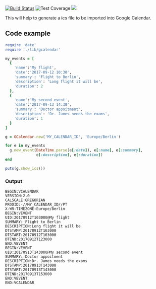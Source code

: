 [![Build Status](https://travis-ci.org/camponez/gcalendar.svg?branch=master)](https://travis-ci.org/camponez/gcalendar)
![Test Coverage](https://api.codeclimate.com/v1/badges/734e4d9ccd774ac5be08/test_coverage)
![](https://github.com/camponez/gcalendar/workflows/Ruby/badge.svg)

This will help to generate a ics file to be imported into Google Calendar.

## Code example

```ruby
require 'date'
require './lib/gcalendar'

my_events = [
  {
    'name':'My flight',
    'date':'2017-09-12 10:30',
    'summary': 'Flight to Berlin',
    'description': 'Long flight it will be',
    'duration': 2
  },
  {
    'name':'My second event',
    'date':'2017-09-13 14:30',
    'summary': 'Doctor appoitment',
    'description': 'Dr. James needs the exams',
    'duration': 1
  }
]

g = GCalendar.new('MY_CALENDAR_ID', 'Europe/Berlin')

for e in my_events
  g.new_event(DateTime.parse(e[:date]), e[:name], e[:summary],
              e[:description], e[:duration])
end

puts(g.show_ics())

```

### Output
```
BEGIN:VCALENDAR
VERSION:2.0
CALSCALE:GREGORIAN
PRODID:-//MY_CALENDAR_ID//PT
X-WR-TIMEZONE:Europe/Berlin
BEGIN:VEVENT
UID:20170912T103000@My flight
SUMMARY: Flight to Berlin
DESCRIPTION:Long flight it will be
DTSTAMP:20170912T103000
DTSTART:20170912T103000
DTEND:20170912T123000
END:VEVENT
BEGIN:VEVENT
UID:20170913T143000@My second event
SUMMARY: Doctor appoitment
DESCRIPTION:Dr. James needs the exams
DTSTAMP:20170913T143000
DTSTART:20170913T143000
DTEND:20170913T153000
END:VEVENT
END:VCALENDAR
```
